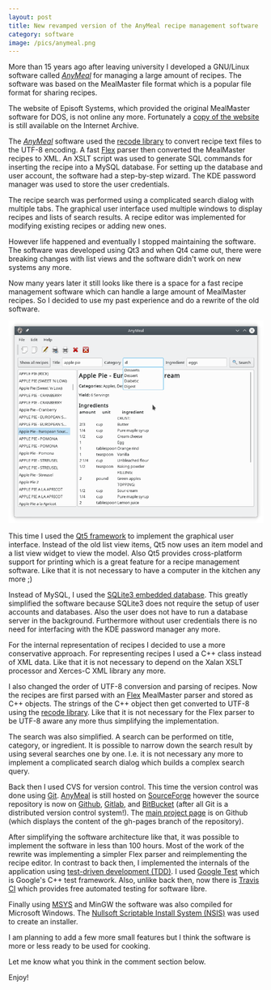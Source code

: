 ```yaml
---
layout: post
title: New revamped version of the AnyMeal recipe management software
category: software
image: /pics/anymeal.png
---
```


More than 15 years ago after leaving university I developed a GNU/Linux software called *[AnyMeal][9]* for managing a large amount of recipes.
The software was based on the MealMaster file format which is a popular file format for sharing recipes.

The website of Episoft Systems, which provided the original MealMaster software for DOS, is not online any more.
Fortunately a [copy of the website][1] is still available on the Internet Archive.

The *[AnyMeal][9]* software used the [recode library][15] to convert recipe text files to the UTF-8 encoding.
A fast [Flex][16] parser then converted the MealMaster recipes to XML.
An XSLT script was used to generate SQL commands for inserting the recipe into a MySQL database.
For setting up the database and user account, the software had a step-by-step wizard.
The KDE password manager was used to store the user credentials.

The recipe search was performed using a complicated search dialog with multiple tabs.
The graphical user interface used multiple windows to display recipes and lists of search results.
A recipe editor was implemented for modifying existing recipes or adding new ones.

However life happened and eventually I stopped maintaining the software.
The software was developed using Qt3 and when Qt4 came out, there were breaking changes with list views and the software didn't work on new systems any more.

Now many years later it still looks like there is a space for a fast recipe management software which can handle a large amount of MealMaster recipes.
So I decided to use my past experience and do a rewrite of the old software.

<span class="center"><a href="https://wedesoft.github.io/anymeal/"><img src="/pics/anymealwindow.png" width="508" alt=""/></a></span>

This time I used the [Qt5 framework][2] to implement the graphical user interface.
Instead of the old list view items, Qt5 now uses an item model and a list view widget to view the model.
Also Qt5 provides cross-platform support for printing which is a great feature for a recipe management software.
Like that it is not necessary to have a computer in the kitchen any more ;)

Instead of MySQL, I used the [SQLite3 embedded database][3].
This greatly simplified the software because SQLite3 does not require the setup of user accounts and databases.
Also the user does not have to run a database server in the background.
Furthermore without user credentials there is no need for interfacing with the KDE password manager any more.

For the internal representation of recipes I decided to use a more conservative approach.
For representing recipes I used a C++ class instead of XML data.
Like that it is not necessary to depend on the Xalan XSLT processor and Xerces-C XML library any more.

I also changed the order of UTF-8 conversion and parsing of recipes.
Now the recipes are first parsed with an [Flex][16] MealMaster parser and stored as C++ objects.
The strings of the C++ object then get converted to UTF-8 using the [recode library][15].
Like that it is not necessary for the Flex parser to be UTF-8 aware any more thus simplifying the implementation.

The search was also simplified.
A search can be performed on title, category, or ingredient.
It is possible to narrow down the search result by using several searches one by one.
I.e. it is not necessary any more to implement a complicated search dialog which builds a complex search query.

Back then I used CVS for version control.
This time the version control was done using [Git][4].
[AnyMeal][9] is still hosted on [SourceForge][5] however the source repository is now on [Github][6], [Gitlab][7], and [BitBucket][8]
(after all Git is a distributed version control system!).
The [main project page][9] is on Github (which displays the content of the gh-pages branch of the repository).

After simplifying the software architecture like that, it was possible to implement the software in less than 100 hours.
Most of the work of the rewrite was implementing a simpler Flex parser and reimplementing the recipe editor.
In contrast to back then, I implemented the internals of the application using [test-driven development (TDD)][10].
I used [Google Test][11] which is Google's C++ test framework.
Also, unlike back then, now there is [Travis CI][12] which provides free automated testing for software libre.

Finally using [MSYS][13] and MinGW the software was also compiled for Microsoft Windows.
The [Nullsoft Scriptable Install System (NSIS)][14] was used to create an installer.

I am planning to add a few more small features but I think the software is more or less ready to be used for cooking.

Let me know what you think in the comment section below.

Enjoy!

[1]: https://web.archive.org/web/20081221021301/http://episoft.home.comcast.net/~episoft/mmdown.htm
[2]: https://doc.qt.io/qt-5/
[3]: https://www.sqlite.org/
[4]: https://git-scm.com/
[5]: https://sourceforge.net/projects/anymeal/
[6]: https://github.com/wedesoft/anymeal
[7]: https://gitlab.com/wedesoft/anymeal
[8]: https://bitbucket.org/wedesoft/anymeal/
[9]: https://wedesoft.github.io/anymeal/
[10]: https://en.wikipedia.org/wiki/Test-driven_development
[11]: https://github.com/google/googletest
[12]: https://travis-ci.org/github/wedesoft/anymeal
[13]: https://www.msys2.org/
[14]: https://nsis.sourceforge.io/Main_Page
[15]: https://github.com/rrthomas/recode/
[16]: https://github.com/westes/flex/

